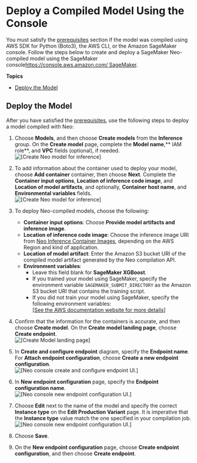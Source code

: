 # Deploy a Compiled Model Using the Console<a name="neo-deployment-hosting-services-console"></a>

You must satisfy the [ prerequisites](https://docs.aws.amazon.com/sagemaker/latest/dg/neo-deployment-hosting-services-prerequisites) section if the model was compiled using AWS SDK for Python \(Boto3\), the AWS CLI, or the Amazon SageMaker console\. Follow the steps below to create and deploy a SageMaker Neo\-compiled model using the SageMaker console[https://console\.aws\.amazon\.com/ SageMaker](https://console.aws.amazon.com/sagemaker/)\.

**Topics**
+ [Deploy the Model](#deploy-the-model-console-steps)

## Deploy the Model<a name="deploy-the-model-console-steps"></a>

 After you have satisfied the [ prerequisites](https://docs.aws.amazon.com/sagemaker/latest/dg/neo-deployment-hosting-services-prerequisites), use the following steps to deploy a model compiled with Neo: 

1. Choose **Models**, and then choose **Create models** from the **Inference** group\. On the **Create model** page, complete the **Model name**,** IAM role**, and **VPC** fields \(optional\), if needed\.  
![\[Create Neo model for inference\]](http://docs.aws.amazon.com/sagemaker/latest/dg/images/neo-deploy-console-create-inference-model.png)

1. To add information about the container used to deploy your model, choose **Add container** container, then choose **Next**\. Complete the **Container input options**, **Location of inference code image**, and **Location of model artifacts**, and optionally, **Container host name**, and **Environmental variables** fields\.  
![\[Create Neo model for inference\]](http://docs.aws.amazon.com/sagemaker/latest/dg/images/neo-deploy-console-container-definition.png)

1. To deploy Neo\-compiled models, choose the following:
   + **Container input options**: Choose **Provide model artifacts and inference image**\.
   + **Location of inference code image**: Choose the inference image URI from [Neo Inference Container Images](https://docs.aws.amazon.com/sagemaker/latest/dg/neo-deployment-hosting-services-container-images.html), depending on the AWS Region and kind of application\. 
   + **Location of model artifact**: Enter the Amazon S3 bucket URI of the compiled model artifact generated by the Neo compilation API\.
   + **Environment variables**:
     + Leave this field blank for **SageMaker XGBoost**\.
     + If you trained your model using SageMaker, specify the environment variable `SAGEMAKER_SUBMIT_DIRECTORY` as the Amazon S3 bucket URI that contains the training script\. 
     + If you did not train your model using SageMaker, specify the following environment variables:     
[\[See the AWS documentation website for more details\]](http://docs.aws.amazon.com/sagemaker/latest/dg/neo-deployment-hosting-services-console.html)

1. Confirm that the information for the containers is accurate, and then choose **Create model**\. On the **Create model landing page**, choose **Create endpoint**\.   
![\[Create Model landing page\]](http://docs.aws.amazon.com/sagemaker/latest/dg/images/neo-deploy-console-create-model-land-page.png)

1. In **Create and configure endpoint** diagram, specify the **Endpoint name**\. For **Attach endpoint configuration**, choose **Create a new endpoint configuration**\.  
![\[Neo console create and configure endpoint UI.\]](http://docs.aws.amazon.com/sagemaker/latest/dg/images/neo-deploy-console-config-endpoint.png)

1. In **New endpoint configuration** page, specify the **Endpoint configuration name**\.   
![\[Neo console new endpoint configuration UI.\]](http://docs.aws.amazon.com/sagemaker/latest/dg/images/neo-deploy-console-new-endpoint-config.png)

1. Choose **Edit** next to the name of the model and specify the correct **Instance type** on the **Edit Production Variant** page\. It is imperative that the **Instance type** value match the one specified in your compilation job\.  
![\[Neo console new endpoint configuration UI.\]](http://docs.aws.amazon.com/sagemaker/latest/dg/images/neo-deploy-console-edit-production-variant.png)

1. Choose **Save**\.

1. On the **New endpoint configuration** page, choose **Create endpoint configuration**, and then choose **Create endpoint**\. 